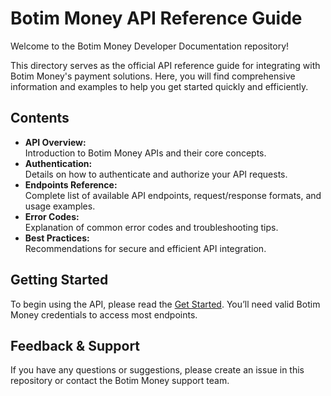 # Botim Money API Reference Guide

Welcome to the Botim Money Developer Documentation repository!

This directory serves as the official API reference guide for integrating with Botim Money's payment solutions. Here, you will find comprehensive information and examples to help you get started quickly and efficiently.

## Contents

- **API Overview:**  
  Introduction to Botim Money APIs and their core concepts.
- **Authentication:**  
  Details on how to authenticate and authorize your API requests.
- **Endpoints Reference:**  
  Complete list of available API endpoints, request/response formats, and usage examples.
- **Error Codes:**  
  Explanation of common error codes and troubleshooting tips.
- **Best Practices:**  
  Recommendations for secure and efficient API integration.

## Getting Started

To begin using the API, please read the [Get Started](./docs/General/integration-guide.md). You’ll need valid Botim Money credentials to access most endpoints.

## Feedback & Support

If you have any questions or suggestions, please create an issue in this repository or contact the Botim Money support team.
